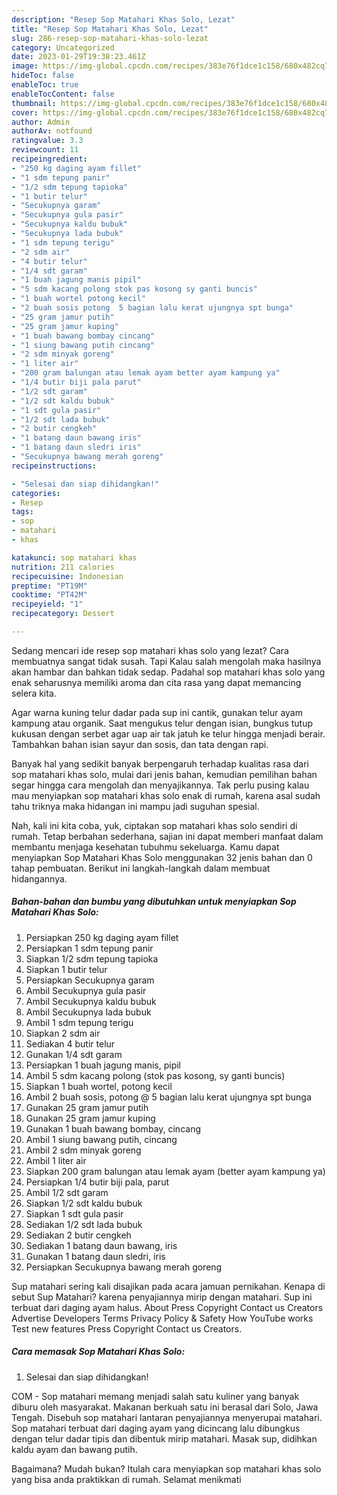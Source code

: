 ```yaml
---
description: "Resep Sop Matahari Khas Solo, Lezat"
title: "Resep Sop Matahari Khas Solo, Lezat"
slug: 286-resep-sop-matahari-khas-solo-lezat
category: Uncategorized
date: 2023-01-29T19:38:23.461Z
image: https://img-global.cpcdn.com/recipes/383e76f1dce1c158/680x482cq70/sop-matahari-khas-solo-foto-resep-utama.jpg
hideToc: false
enableToc: true
enableTocContent: false
thumbnail: https://img-global.cpcdn.com/recipes/383e76f1dce1c158/680x482cq70/sop-matahari-khas-solo-foto-resep-utama.jpg
cover: https://img-global.cpcdn.com/recipes/383e76f1dce1c158/680x482cq70/sop-matahari-khas-solo-foto-resep-utama.jpg
author: Admin
authorAv: notfound
ratingvalue: 3.3
reviewcount: 11
recipeingredient:
- "250 kg daging ayam fillet"
- "1 sdm tepung panir"
- "1/2 sdm tepung tapioka"
- "1 butir telur"
- "Secukupnya garam"
- "Secukupnya gula pasir"
- "Secukupnya kaldu bubuk"
- "Secukupnya lada bubuk"
- "1 sdm tepung terigu"
- "2 sdm air"
- "4 butir telur"
- "1/4 sdt garam"
- "1 buah jagung manis pipil"
- "5 sdm kacang polong stok pas kosong sy ganti buncis"
- "1 buah wortel potong kecil"
- "2 buah sosis potong  5 bagian lalu kerat ujungnya spt bunga"
- "25 gram jamur putih"
- "25 gram jamur kuping"
- "1 buah bawang bombay cincang"
- "1 siung bawang putih cincang"
- "2 sdm minyak goreng"
- "1 liter air"
- "200 gram balungan atau lemak ayam better ayam kampung ya"
- "1/4 butir biji pala parut"
- "1/2 sdt garam"
- "1/2 sdt kaldu bubuk"
- "1 sdt gula pasir"
- "1/2 sdt lada bubuk"
- "2 butir cengkeh"
- "1 batang daun bawang iris"
- "1 batang daun sledri iris"
- "Secukupnya bawang merah goreng"
recipeinstructions:

- "Selesai dan siap dihidangkan!"
categories:
- Resep
tags:
- sop
- matahari
- khas

katakunci: sop matahari khas 
nutrition: 211 calories
recipecuisine: Indonesian
preptime: "PT19M"
cooktime: "PT42M"
recipeyield: "1"
recipecategory: Dessert

---
```



Sedang mencari ide resep sop matahari khas solo yang lezat? Cara membuatnya sangat tidak susah. Tapi Kalau salah mengolah maka hasilnya akan hambar dan bahkan tidak sedap. Padahal sop matahari khas solo yang enak seharusnya memiliki aroma dan cita rasa yang dapat memancing selera kita.


Agar warna kuning telur dadar pada sup ini cantik, gunakan telur ayam kampung atau organik. Saat mengukus telur dengan isian, bungkus tutup kukusan dengan serbet agar uap air tak jatuh ke telur hingga menjadi berair. Tambahkan bahan isian sayur dan sosis, dan tata dengan rapi.

Banyak hal yang sedikit banyak berpengaruh terhadap kualitas rasa dari sop matahari khas solo, mulai dari jenis bahan, kemudian pemilihan bahan segar hingga cara mengolah dan menyajikannya. Tak perlu pusing kalau mau menyiapkan sop matahari khas solo enak di rumah, karena asal sudah tahu triknya maka hidangan ini mampu jadi suguhan spesial.


Nah, kali ini kita coba, yuk, ciptakan sop matahari khas solo sendiri di rumah. Tetap berbahan sederhana, sajian ini dapat memberi manfaat dalam membantu menjaga kesehatan tubuhmu sekeluarga. Kamu dapat menyiapkan Sop Matahari Khas Solo menggunakan 32 jenis bahan dan 0 tahap pembuatan. Berikut ini langkah-langkah dalam membuat hidangannya.

<!--inarticleads1-->

##### Bahan-bahan dan bumbu yang dibutuhkan untuk menyiapkan Sop Matahari Khas Solo:

1. Persiapkan 250 kg daging ayam fillet
1. Persiapkan 1 sdm tepung panir
1. Siapkan 1/2 sdm tepung tapioka
1. Siapkan 1 butir telur
1. Persiapkan Secukupnya garam
1. Ambil Secukupnya gula pasir
1. Ambil Secukupnya kaldu bubuk
1. Ambil Secukupnya lada bubuk
1. Ambil 1 sdm tepung terigu
1. Siapkan 2 sdm air
1. Sediakan 4 butir telur
1. Gunakan 1/4 sdt garam
1. Persiapkan 1 buah jagung manis, pipil
1. Ambil 5 sdm kacang polong (stok pas kosong, sy ganti buncis)
1. Siapkan 1 buah wortel, potong kecil
1. Ambil 2 buah sosis, potong @ 5 bagian lalu kerat ujungnya spt bunga
1. Gunakan 25 gram jamur putih
1. Gunakan 25 gram jamur kuping
1. Gunakan 1 buah bawang bombay, cincang
1. Ambil 1 siung bawang putih, cincang
1. Ambil 2 sdm minyak goreng
1. Ambil 1 liter air
1. Siapkan 200 gram balungan atau lemak ayam (better ayam kampung ya)
1. Persiapkan 1/4 butir biji pala, parut
1. Ambil 1/2 sdt garam
1. Siapkan 1/2 sdt kaldu bubuk
1. Siapkan 1 sdt gula pasir
1. Sediakan 1/2 sdt lada bubuk
1. Sediakan 2 butir cengkeh
1. Sediakan 1 batang daun bawang, iris
1. Gunakan 1 batang daun sledri, iris
1. Persiapkan Secukupnya bawang merah goreng


Sup matahari sering kali disajikan pada acara jamuan pernikahan. Kenapa di sebut Sup Matahari? karena penyajiannya mirip dengan matahari. Sup ini terbuat dari daging ayam halus. About Press Copyright Contact us Creators Advertise Developers Terms Privacy Policy &amp; Safety How YouTube works Test new features Press Copyright Contact us Creators. 

<!--inarticleads2-->

##### Cara memasak Sop Matahari Khas Solo:


1. Selesai dan siap dihidangkan!

COM - Sop matahari memang menjadi salah satu kuliner yang banyak diburu oleh masyarakat. Makanan berkuah satu ini berasal dari Solo, Jawa Tengah. Disebuh sop matahari lantaran penyajiannya menyerupai matahari. Sop matahari terbuat dari daging ayam yang dicincang lalu dibungkus dengan telur dadar tipis dan dibentuk mirip matahari. Masak sup, didihkan kaldu ayam dan bawang putih. 

Bagaimana? Mudah bukan? Itulah cara menyiapkan sop matahari khas solo yang bisa anda praktikkan di rumah. Selamat menikmati
